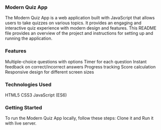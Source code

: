 ### Modern Quiz App
The Modern Quiz App is a web application built with JavaScript that allows users to take quizzes on various topics. It provides an engaging and interactive quiz experience with modern design and features. This README file provides an overview of the project and instructions for setting up and running the application.

### Features
Multiple-choice questions with options
Timer for each question
Instant feedback on correct/incorrect answers
Progress tracking
Score calculation
Responsive design for different screen sizes
### Technologies Used
HTML5
CSS3
JavaScript (ES6)
### Getting Started
To run the Modern Quiz App locally, follow these steps:
Clone it and Run it with live server.
